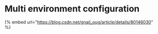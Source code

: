 # Multi environment configuration

{% embed url="https://blog.csdn.net/gnail_oug/article/details/80146030" %}

